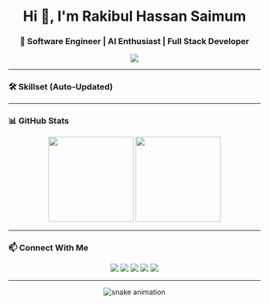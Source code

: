 <!-- Profile README for Rakibul Hassan Saimum -->

<h1 align="center">Hi 👋, I'm Rakibul Hassan Saimum</h1>
<h3 align="center">🚀 Software Engineer | AI Enthusiast | Full Stack Developer</h3>

<p align="center">
  <img src="https://readme-typing-svg.herokuapp.com?size=22&center=true&vCenter=true&width=600&lines=Full+Stack+Developer+💻;AI+Powered+App+Builder+🤖;Open+Source+Contributor+🌍;Always+learning+new+things+🔥" />
</p>

---

### 🛠️ Skillset (Auto-Updated)
<p align="center">
  <!--START_SECTION:languages-->
  <!-- This section will auto update with your most used languages -->
  <!--END_SECTION:languages-->
</p>

---

### 📊 GitHub Stats
<p align="center">
  <img src="https://github-readme-stats.vercel.app/api?username=saimum1&show_icons=true&theme=radical" height="170"/>
  <img src="https://github-readme-streak-stats.herokuapp.com/?user=saimum1&theme=radical" height="170"/>
</p>

---

### 📫 Connect With Me
<p align="center">
  <a href="mailto:gsaimum@gmail.com"><img src="https://img.shields.io/badge/Gmail-D14836?style=for-the-badge&logo=gmail&logoColor=white"></a>
  <a href="https://linkedin.com/in/rakibul-hassan-saimum-2452a8147"><img src="https://img.shields.io/badge/LinkedIn-0077B5?style=for-the-badge&logo=linkedin&logoColor=white"></a>
  <a href="https://github.com/saimum1"><img src="https://img.shields.io/badge/GitHub-100000?style=for-the-badge&logo=github&logoColor=white"></a>
  <a href="https://medium.com/@gsaimum"><img src="https://img.shields.io/badge/Medium-000000?style=for-the-badge&logo=medium&logoColor=white"></a>
  <a href="https://rhsaimum.netlify.app/"><img src="https://img.shields.io/badge/Portfolio-FF5722?style=for-the-badge&logo=react&logoColor=white"></a>
</p>

---

<p align="center">
  <img src="https://raw.githubusercontent.com/saimum1/saimum1/output/github-contribution-grid-snake.svg" alt="snake animation"/>
</p>
